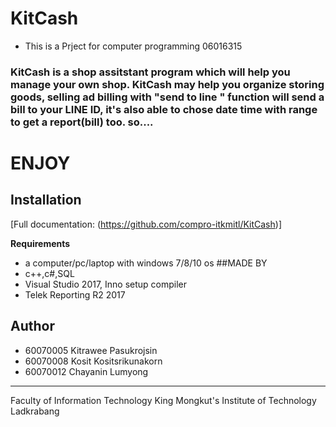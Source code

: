 # KitCash

* This is a Prject for computer programming 06016315
### KitCash is a shop assitstant program which will help you manage your own shop. KitCash may help you organize storing goods, selling ad billing with "send to line " function will send a bill to your LINE ID, it's also able to chose date time with range to get a report(bill) too. so....
# ENJOY

## Installation
[Full documentation: (https://github.com/compro-itkmitl/KitCash)]

**Requirements**
* a computer/pc/laptop with windows 7/8/10 os
##MADE BY
* c++,c#,SQL
* Visual Studio 2017, Inno setup compiler
* Telek Reporting R2 2017
## Author
* 60070005 Kitrawee Pasukrojsin
* 60070008 Kosit Kositsrikunakorn
* 60070012 Chayanin Lumyong

----------------------------------------

Faculty of Information Technology
King Mongkut's Institute of Technology Ladkrabang
